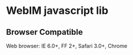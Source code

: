 WebIM javascript lib
=====================================================

Browser Compatible
-------------------

Web browser: IE 6.0+, FF 2+, Safari 3.0+, Chrome

